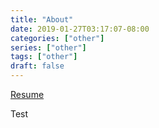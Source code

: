 ```yaml
---
title: "About"
date: 2019-01-27T03:17:07-08:00
categories: ["other"]
series: ["other"]
tags: ["other"]
draft: false
---
```


[Resume](/resume/Zeng,Keith-resume.pdf)

Test
